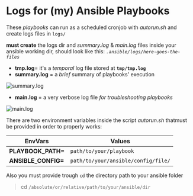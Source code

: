 # Logs for (my) Ansible Playbooks

These *playbooks* can run as a scheduled cronjob with *autorun.sh* and create logs files in `logs/`

**must create** the logs dir and *summary.log* & *main.log* files inside your ansible working dir, should look like this: *`.ansible/logs/here-goes-the-files`*

+ **tmp.log**= it's a *temporal* log file stored at **`tmp/tmp.log`**
+ **summary.log** = a *brief* summary of playbooks' execution
  
 ![summary.log](https://i.imgur.com/Bk4iEsv.png)
+ **main.log** = a very verbose log file *for troubleshooting playbooks*
  
 ![main.log](https://i.imgur.com/wnFxMBV.png)

There are two environment variables inside the script *autorun.sh* thatmust be provided in order to properly works:  
  
| EnvVars | Values |
|---|---|
|**PLAYBOOK_PATH=** | `path/to/your/playbook`
|**ANSIBLE_CONFIG=**| `path/to/your/ansible/config/file/`
 
  Also you must provide trough `cd` the directory path to your ansible folder  
  
> cd `/absolute/or/relative/path/to/your/ansible/dir`
